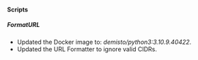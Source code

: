 
#### Scripts
##### FormatURL
- Updated the Docker image to: *demisto/python3:3.10.9.40422*.
- Updated the URL Formatter to ignore valid CIDRs.
